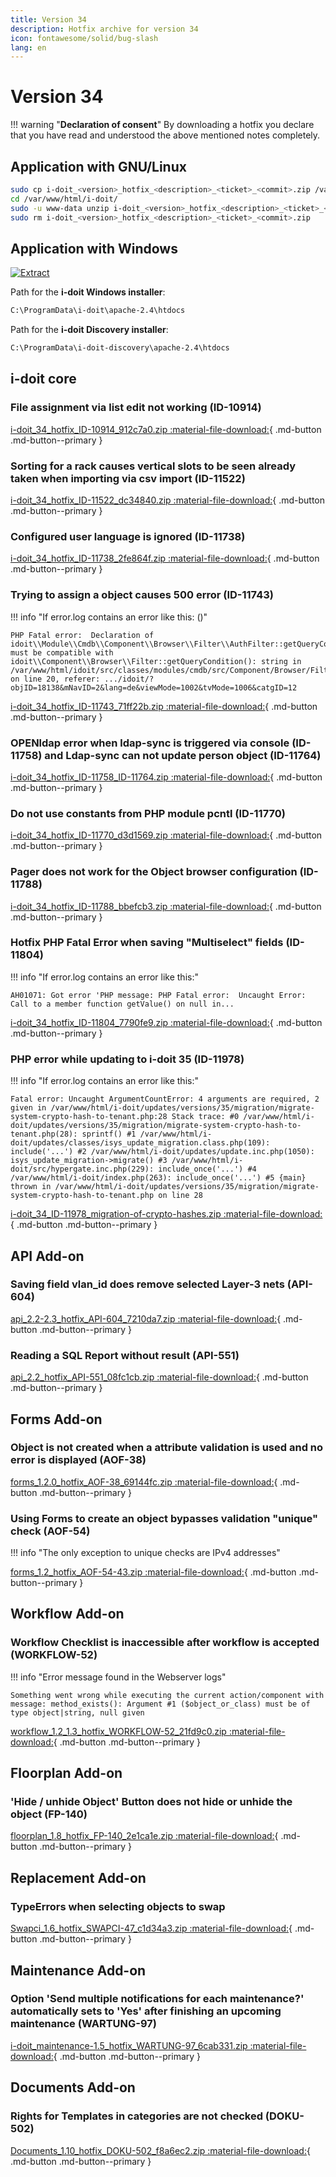 ```yaml
---
title: Version 34
description: Hotfix archive for version 34
icon: fontawesome/solid/bug-slash
lang: en
---
```


# Version 34

!!! warning "**Declaration of consent**"
    By downloading a hotfix you declare that you have read and understood the above mentioned notes completely.

## Application with GNU/Linux

```sh
sudo cp i-doit_<version>_hotfix_<description>_<ticket>_<commit>.zip /var/www/html/i-doit/
cd /var/www/html/i-doit/
sudo -u www-data unzip i-doit_<version>_hotfix_<description>_<ticket>_<commit>.zip
sudo rm i-doit_<version>_hotfix_<description>_<ticket>_<commit>.zip
```

## Application with Windows

[![Extract](../../../assets/images/en/system-administration/hotfixes/example-windows-zip.png)](../../../assets/images/en/system-administration/hotfixes/example-windows-zip.png)

Path for the **i-doit Windows installer**:

```txt
C:\ProgramData\i-doit\apache-2.4\htdocs
```

Path for the **i-doit Discovery installer**:

```txt
C:\ProgramData\i-doit-discovery\apache-2.4\htdocs
```

## i-doit core

### File assignment via list edit not working (ID-10914)

[i-doit_34_hotfix_ID-10914_912c7a0.zip :material-file-download:](../../../assets/downloads/hotfixes/34/i-doit_34_hotfix_ID-10914_912c7a0.zip){ .md-button .md-button--primary }

### Sorting for a rack causes vertical slots to be seen already taken when importing via csv import (ID-11522)

[i-doit_34_hotfix_ID-11522_dc34840.zip :material-file-download:](../../../assets/downloads/hotfixes/34/i-doit_34_hotfix_ID-11522_dc34840.zip){ .md-button .md-button--primary }

### Configured user language is ignored (ID-11738)

[i-doit_34_hotfix_ID-11738_2fe864f.zip :material-file-download:](../../../assets/downloads/hotfixes/34/i-doit_34_hotfix_ID-11738_2fe864f.zip){ .md-button .md-button--primary }

### Trying to assign a object causes 500 error (ID-11743)

!!! info "If error.log contains an error like this: ()"

    PHP Fatal error:  Declaration of idoit\\Module\\Cmdb\\Component\\Browser\\Filter\\AuthFilter::getQueryCondition() must be compatible with idoit\\Component\\Browser\\Filter::getQueryCondition(): string in /var/www/html/idoit/src/classes/modules/cmdb/src/Component/Browser/Filter/AuthFilter.php on line 20, referer: .../idoit/?objID=18138&mNavID=2&lang=de&viewMode=1002&tvMode=1006&catgID=12

[i-doit_34_hotfix_ID-11743_71ff22b.zip :material-file-download:](../../../assets/downloads/hotfixes/34/i-doit_34_hotfix_ID-11743_71ff22b.zip){ .md-button .md-button--primary }

### OPENldap error when ldap-sync is triggered via console (ID-11758) and Ldap-sync can not update person object (ID-11764)

[i-doit_34_hotfix_ID-11758_ID-11764.zip :material-file-download:](../../../assets/downloads/hotfixes/34/i-doit_34_hotfix_ID-11758_ID-11764.zip){ .md-button .md-button--primary }

### Do not use constants from PHP module pcntl (ID-11770)

[i-doit_34_hotfix_ID-11770_d3d1569.zip :material-file-download:](../../../assets/downloads/hotfixes/34/i-doit_34_hotfix_ID-11770_d3d1569.zip){ .md-button .md-button--primary }

### Pager does not work for the Object browser configuration (ID-11788)

[i-doit_34_hotfix_ID-11788_bbefcb3.zip :material-file-download:](../../../assets/downloads/hotfixes/34/i-doit_34_hotfix_ID-11788_bbefcb3.zip){ .md-button .md-button--primary }

### Hotfix PHP Fatal Error when saving "Multiselect" fields (ID-11804)

!!! info "If error.log contains an error like this:"

    AH01071: Got error 'PHP message: PHP Fatal error:  Uncaught Error: Call to a member function getValue() on null in...

[i-doit_34_hotfix_ID-11804_7790fe9.zip :material-file-download:](../../../assets/downloads/hotfixes/34/i-doit_34_hotfix_ID-11804_7790fe9.zip){ .md-button .md-button--primary }

### PHP error while updating to i-doit 35 (ID-11978)

!!! info "If error.log contains an error like this:"

    Fatal error: Uncaught ArgumentCountError: 4 arguments are required, 2 given in /var/www/html/i-doit/updates/versions/35/migration/migrate-system-crypto-hash-to-tenant.php:28 Stack trace: #0 /var/www/html/i-doit/updates/versions/35/migration/migrate-system-crypto-hash-to-tenant.php(28): sprintf() #1 /var/www/html/i-doit/updates/classes/isys_update_migration.class.php(109): include('...') #2 /var/www/html/i-doit/updates/update.inc.php(1050): isys_update_migration->migrate() #3 /var/www/html/i-doit/src/hypergate.inc.php(229): include_once('...') #4 /var/www/html/i-doit/index.php(263): include_once('...') #5 {main} thrown in /var/www/html/i-doit/updates/versions/35/migration/migrate-system-crypto-hash-to-tenant.php on line 28

[i-doit_34_ID-11978_migration-of-crypto-hashes.zip :material-file-download:](../../../assets/downloads/hotfixes/34/i-doit_34_ID-11978_migration-of-crypto-hashes.zip){ .md-button .md-button--primary }

## API Add-on

### Saving field vlan_id does remove selected Layer-3 nets (API-604)

[api_2.2-2.3_hotfix_API-604_7210da7.zip :material-file-download:](../../../assets/downloads/hotfixes/api/api_2.2-2.3_hotfix_API-604_7210da7.zip){ .md-button .md-button--primary }

### Reading a SQL Report without result (API-551)

[api_2.2_hotfix_API-551_08fc1cb.zip :material-file-download:](../../../assets/downloads/hotfixes/api/api_2.2_hotfix_API-551_08fc1cb.zip){ .md-button .md-button--primary }

## Forms Add-on

### Object is not created when a attribute validation is used and no error is displayed (AOF-38)

[forms_1.2.0_hotfix_AOF-38_69144fc.zip :material-file-download:](../../../assets/downloads/hotfixes/forms/forms_1.2.0_hotfix_AOF-38_69144fc.zip){ .md-button .md-button--primary }

### Using Forms to create an object bypasses validation "unique" check (AOF-54)

!!! info "The only exception to unique checks are IPv4 addresses"

[forms_1.2_hotfix_AOF-54-43.zip :material-file-download:](../../../assets/downloads/hotfixes/forms/forms_1.2_hotfix_AOF-54-43.zip){ .md-button .md-button--primary }

## Workflow Add-on

### Workflow Checklist is inaccessible after workflow is accepted (WORKFLOW-52)

!!! info "Error message found in the Webserver logs"

    Something went wrong while executing the current action/component with message: method_exists(): Argument #1 ($object_or_class) must be of type object|string, null given

[workflow_1.2_1.3_hotfix_WORKFLOW-52_21fd9c0.zip :material-file-download:](../../../assets/downloads/hotfixes/workflow/workflow_1.2_1.3_hotfix_WORKFLOW-52_21fd9c0.zip){ .md-button .md-button--primary }

## Floorplan Add-on

### 'Hide / unhide Object' Button does not hide or unhide the object (FP-140)

[floorplan_1.8_hotfix_FP-140_2e1ca1e.zip :material-file-download:](../../../assets/downloads/hotfixes/floorplan/floorplan_1.8_hotfix_FP-140_2e1ca1e.zip){ .md-button .md-button--primary }

## Replacement Add-on

### TypeErrors when selecting objects to swap

[Swapci_1.6_hotfix_SWAPCI-47_c1d34a3.zip :material-file-download:](../../../assets/downloads/hotfixes/swap-ci/Swapci_1.6_hotfix_SWAPCI-47_c1d34a3.zip){ .md-button .md-button--primary }

## Maintenance Add-on

### Option 'Send multiple notifications for each maintenance?' automatically sets to 'Yes' after finishing an upcoming maintenance (WARTUNG-97)

[i-doit_maintenance-1.5_hotfix_WARTUNG-97_6cab331.zip :material-file-download:](../../../assets/downloads/hotfixes/maintenance/i-doit_maintenance-1.5_hotfix_WARTUNG-97_6cab331.zip){ .md-button .md-button--primary }

## Documents Add-on

### Rights for Templates in categories are not checked (DOKU-502)

[Documents_1.10_hotfix_DOKU-502_f8a6ec2.zip :material-file-download:](../../../assets/downloads/hotfixes/documents/Documents_1.10_hotfix_DOKU-502_f8a6ec2.zip){ .md-button .md-button--primary }
